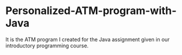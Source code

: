 # Personalized-ATM-program-with-Java
It is the ATM program I created for the Java assignment given in our introductory programming course.
